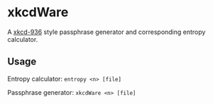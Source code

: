 # xkcdWare
A [xkcd-936](https://xkcd.com/936/) style passphrase generator and corresponding entropy calculator.

## Usage
Entropy calculator: `entropy <n> [file]`

Passphrase generator: `xkcdWare <n> [file]`
